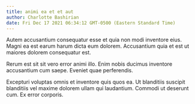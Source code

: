 ```yaml
---
title: animi ea et et aut
author: Charlotte Bashirian
date: Fri Dec 17 2021 06:34:12 GMT-0500 (Eastern Standard Time)
---
```

Autem accusantium consequatur esse et quia non modi inventore eius. Magni ea est earum harum dicta eum dolorem. Accusantium quia et est ut maiores dolorem consequatur est.

 Rerum est sit sit vero error animi illo. Enim nobis ducimus inventore accusantium cum saepe. Eveniet quae perferendis.

 Excepturi voluptas omnis et inventore quis quos ea. Ut blanditiis suscipit blanditiis vel maxime dolorem ullam qui laudantium. Commodi ut deserunt cum. Ex error corporis.